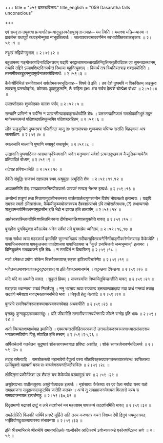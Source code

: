 +++
title = "०५९ दशरथविलापः"
title_english = "059 Dasaratha falls unconscious"

+++


एवं रामवृत्तान्तमुक्त्वा प्रत्यागतिसमयानुभूतस्वदेशपुरवृत्तान्तमाह-- मम
त्विति । ममाश्वा मन्नियम्यास्वा न प्रावर्तन्त यथापूर्वं रथवहनोन्मुखा
नाभूवन्नित्यर्थः । जात्याश्वस्वभाववर्णनेन स्वभावोक्तिरत्रालङ्कारः  ॥ 
२।५९।१  ॥   

  

तद्दुःखं तद्वियोगदुःखम्  ॥  २।५९।२  ॥   

  

बहून्रामस्य गङ्गोत्तरणदिनादिदिनत्रयम् यद्यपि
भरद्वाजाश्रमाच्चारप्रतिनिवृत्तिमत्तृतीयदिवस एव सुमन्त्रप्रस्थानम्, तथापि
तद्दिने ऽल्पावशिष्टदिनपर्यन्तं स्थित्या बहूनित्युक्तम् । किमर्थं तत्र
स्थितिस्तत्राह शब्दापयोदिति । तत्समीपचरद्रुहमनुष्यमुखेनाकारयेदित्यर्थः
 ॥  २।५९।३  ॥   

  

कैकेयीनिमित्तं रामविवासनं सर्वक्षोभकरमभूदित्याह-- विषये ते इति । तव देशे
पुष्पमपि न विकसितम् अङ्कुरः शाखासु पल्लवोद्भेदः, कोरकाः पुष्पमुकुलानि,
तैः सहिता वृक्षाः अत्र सर्वत्र हेत्वंशे चोत्प्रेक्षा बोध्या  ॥  २।५९।४
 ॥   

  

उपतप्तोदकाः शुष्कोदकाः पलाशः पर्णम्  ॥  २।५९।५  ॥   

  

सत्त्वानि प्राणिनो न सर्पन्ति न प्रसरन्तीत्यादावाहारार्थमपीति शेषः ।
यतस्तत्प्राणिजातं रामशोकाभिभूतं तद्वनं मार्गस्थमत्यन्तं
पक्षिशब्दवन्निष्कूजमिव पक्षिशब्दरहितम्  ॥  २।५९।६  ॥   

  

लीनं सङ्कुचितं पुष्करपत्रं नलिनीदलं यासु ताः सन्तप्तपद्माः शुष्कपद्मा
पद्मिन्यः सरांसि विहङ्गमा अत्र जलपक्षिणः  ॥  २।५९।७  ॥   

  

स्थलजानि माल्यानि पुष्पाणि यथापुरं यथापूर्वम्  ॥  २।५९।८  ॥   

  

उद्यानानि पुष्पवाटिकाः आरामान्कृत्रिमवनानि अनेन मनुष्याणां सर्वशो
ऽत्यन्तदुःखवत्त्वं कैसुतिकन्यायेनैव प्रतिपादितं बोध्यम्  ॥  २।५९।९  ॥   

  

तदेवाह प्रविशन्तमिति  ॥  २।५९।१०  ॥   

  

देवेति संबुद्धिः राजरथं राज्ञस्तव रथम् अश्रुमुखः अभूदिति शेषः  ॥ 
२।५९।११,१२  ॥   

  

अव्यक्तमिति छेदः रामप्रवासजनितपीडयार्ताः परस्परं सम्यङ् नेक्षन्त
इत्यर्थः  ॥  २।५९।१३  ॥   

  

अन्योन्यं शत्रूणां तथा मित्राणामुदासीनजनस्य चार्ततयार्तत्वगुणसाम्येन
विशेषं नोपलक्षये इत्यन्वयः । यद्यपि रामस्य स्वतो ऽमित्रासंभवः,
कैकेयीकुब्जयोस्तत्त्वस्य दैववशात्संभवे ऽपि तयोरार्तत्वभावः,(?)
तथाप्यनयोः शत्रुत्वमनयोर्मित्रत्वमयमुदासीन इति भेदो न ज्ञायत इति
तात्पर्यम्  ॥  २।५९।१४  ॥   

  

आर्तस्वरपरिम्लानविनिःश्वसितनिःस्वना दीर्घशब्दवन्निःश्वासयुक्तेति यावत्
 ॥  २।५९।१५  ॥   

  

पुत्रहीना पुत्रवियुक्ता कौसल्येव अनेन सर्वेषां रामे पुत्रवत्प्रेम
ध्वनितम्  ॥  २।५९।१६,१७  ॥   

  

राजा सर्वथा त्वया महदकार्यं कृतमिति सुमन्त्राभिप्रायं
तदीयात्युक्तिवचनैर्निर्णीयाङ्गीकारेणोत्तरमाह कैकेय्येति । पापाभिजनभावया
पापकुलजया पापदेशजया पापाभिप्रायया च "कुले ऽप्यभिजनो जन्मभूम्याम्"
इत्यमरः । विनियुक्तेन रामप्रव्राजने इति शेषः । न समर्थितं न विचारितम्  ॥ 
२।५९।१८  ॥   

  

नञो ऽनेकधा प्रयोगः शोकेन चित्तवैक्लव्याप्त् सहसा झटित्यविचारेणैव  ॥ 
२।५९।१९  ॥   

  

भवितव्यतयावश्यप्रापकदुरदृष्टवशात् वा इति वैशब्दसमानार्थम् । यदृच्छया
दैवेच्छया  ॥  २।५९।२०  ॥   

  

यदि यदि वा अथवेति यावत् । सुकृतं प्रियम् । सन्त्वरयन्ति
निष्कमितुमिच्छन्तीति यावत्  ॥  २।५९।२१  ॥   

  

मदाज्ञया भवान्गत्वा राघवं निवर्तयतु । ननु भरताय त्वया राज्यस्य
दत्तत्वात्त्वदाज्ञया मया कथं गन्तव्यं तत्राह अद्यापि ममैवाज्ञा
यावद्भरतागमनमिति भावः । निवृत्तौ हेतुः नेत्यादि  ॥  २।५९।२२  ॥   

  

पुनरपि रामनिवर्तनस्याशक्यत्वात्स्वनयनमेवाह अथवापीति  ॥  २।५९।२३  ॥   

  

वृत्तदंष्ट्रः कुन्दकुड्मलाकारदंष्ट्रः । यदि जीवामीति
तत्समीपगमनपर्यन्तमपि जीवने सन्देह इति भावः  ॥  २।५९।२४  ॥   

  

अतो न्वित्यतःशब्दार्थमाह इमामिति । एवमत्यन्तसंनिहितमरणकाले
उत्तमलोकदस्वस्मरणाभ्याससंपादनाय भगवतात्मवियोगः पितुः संपादित इति
तत्त्वम्  ॥  २।५९।२५,२६  ॥   

  

अर्पितचेतनो गतचेतनः सुदुष्पारं शोकसागरमवगाढः प्रविष्टः अब्रवीत् । शोकं
सागरत्वेनावर्णयदित्यर्थः  ॥  २।५९।२७  ॥   

  

तदाह रामेत्यादि । रामशोकरूपो महानावेगो वैपुल्यं यस्य
सीताविरहरूपपारगतस्तत्पारसंबन्धः श्वसितरूप ऊर्मियुक्तो महावर्तो यस्य सः
बाष्पवेगरूपनदीजलैराविलः  ॥  २।५९।२८  ॥   

  

शोचितृ़णां प्रकीर्णकेशा एव शैवालं यत्र कैकेय्येव वडवामुखं यत्र  ॥ 
२।५९।२९ ॥   

  

अश्रुवेगप्रभवः षष्ठीतत्पुरुषः अश्रुवेगोत्पादक इत्यर्थः । नृशंसायाः
कैकेय्याः वर एव वेला मर्यादा यस्य यतो रामप्रव्राजना समुद्रात्कालकूटमिव
जातेति कतकः । अन्ये तु रामप्रव्राजनमेवायतं विस्तारो यस्य स
रामप्रव्राजनायत इत्यर्थमाहुः  ॥  २।५९।३०,३१  ॥   

  

दिदृक्षमाणो यद्राघवं द्रष्टुं न लभे तदशोभनं मम महत्पापम् पापजन्यं
तददर्शनमिति यावत्  ॥  २।५९।३२  ॥   

  

रामहेतोरिति विलपति पार्थिवे प्रनष्टे मूर्छिते सति तस्य करुणतरं वचनं
निशम्य देवी द्विगुणं भयमुपागमत् भर्तृवियोगदुःखस्यापारस्य संभावनया  ॥ 
२।५९।३३  ॥   

  

इति श्रीरामाभिरामे श्रीरामीये रामायणतिलके वाल्मीकीय आदिकाव्ये
ऽयोध्याकाण्डे एकोनषष्टितमः सर्गः  ॥  २।५९  ॥   

  

  



